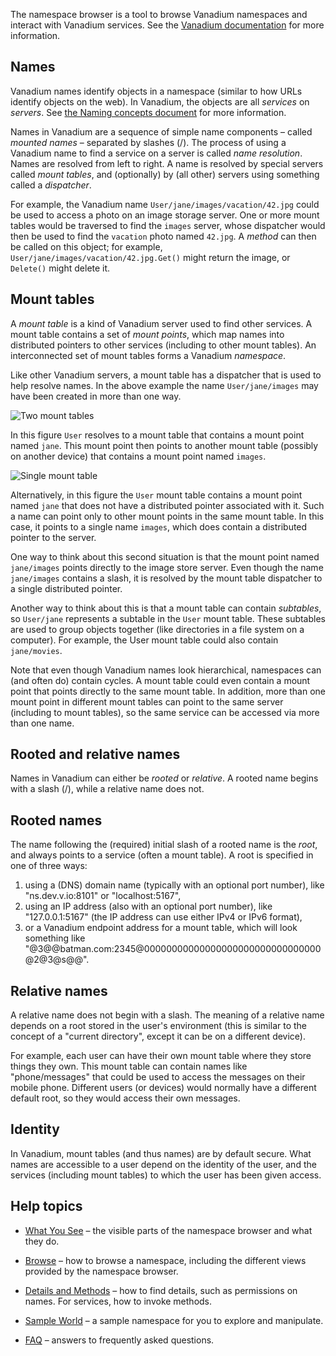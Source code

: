 The namespace browser is a tool to browse Vanadium namespaces
and interact with Vanadium services.
See the [Vanadium documentation](http://v.io) for more information.

Names
-----

Vanadium names identify objects in a namespace (similar to how URLs identify
objects on the web). In Vanadium, the objects are all *services* on *servers*.
See [the Naming concepts document](https://v.io/concepts/naming.html) for more information.

Names in Vanadium are a sequence of simple name components –
called *mounted names* – separated by slashes (/).
The process of using a Vanadium name to find a service on a server is
called *name resolution*. Names are resolved from left to right.
A name is resolved by special servers called *mount tables*,
and (optionally) by (all other) servers using something called a *dispatcher*.

For example, the Vanadium name `User/jane/images/vacation/42.jpg`
could be used to access a photo on an image storage server.
One or more mount tables would be traversed to find the `images` server,
whose dispatcher would then be used to find the `vacation` photo named `42.jpg`.
A *method* can then be called on this object; for example,
`User/jane/images/vacation/42.jpg.Get()` might return the image,
or `Delete()` might delete it.

Mount tables
------------

A *mount table* is a kind of Vanadium server used to find other services.
A mount table contains a set of *mount points*, which map names into distributed
pointers to other services (including to other mount tables).
An interconnected set of mount tables forms a Vanadium *namespace*.

Like other Vanadium servers, a mount table has a dispatcher that is
used to help resolve names. In the above example the name
`User/jane/images` may have been created in more than one way.

![Two mount tables](helpimg/name2.png)

In this figure `User` resolves to a mount table that
contains a mount point named `jane`. This mount point then points
to another mount table (possibly on another device)
that contains a mount point named `images`.

![Single mount table](helpimg/name1.png)

Alternatively, in this figure the `User` mount table contains a mount point named
`jane` that does not have a distributed pointer associated with it.
Such a name can point only to other mount points in the same mount table.
In this case, it points to a single name `images`, which does contain a
distributed pointer to the server.

One way to think about this second situation is that the mount point
named `jane/images` points directly to the image store server.
Even though the name `jane/images` contains a slash, it is resolved
by the mount table dispatcher to a single distributed pointer.

Another way to think about this is that a mount table can contain *subtables*,
so `User/jane` represents a subtable in the `User` mount table. These subtables
are used to group objects together (like directories in a file system on a computer).
For example, the User mount table could also contain `jane/movies`.

Note that even though Vanadium names look hierarchical, namespaces can
(and often do) contain cycles. A mount table could even contain a mount point
that points directly to the same mount table.
In addition, more than one mount point in different mount tables can point to
the same server (including to mount tables), so the same service can be accessed
via more than one name.

Rooted and relative names
-------------------------

Names in Vanadium can either be *rooted* or *relative*.
A rooted name begins with a slash (/), while a relative name does not.

Rooted names
------------

The name following the (required) initial slash of a rooted name is the *root*,
and always points to a service (often a mount table).
A root is specified in one of three ways:
1. using a (DNS) domain name (typically with an optional port number),
like "ns.dev.v.io:8101" or "localhost:5167",
2. using an IP address (also with an optional port number), like "127.0.0.1:5167"
(the IP address can use either IPv4 or IPv6 format),
3. or a Vanadium endpoint address for a mount table, which will look something like
"@3@@batman.com:2345@00000000000000000000000000000000@2@3@s@@".

Relative names
--------------

A relative name does not begin with a slash.
The meaning of a relative name depends on a root stored in the user's environment
(this is similar to the concept of a "current directory", except it can
be on a different device).

For example, each user can have their own mount table where they store things
they own. This mount table can contain names like "phone/messages" that
could be used to access the messages on their mobile phone.
Different users (or devices) would normally have a different default root,
so they would access their own messages.

Identity
--------

In Vanadium, mount tables (and thus names) are by default secure.
What names are accessible to a user depend on the identity of the user, and
the services (including mount tables) to which the user has been given access.

Help topics
-----------

* [What You See](#/help/views) –
the visible parts of the namespace browser and what they do.

* [Browse](#/help/browse) – how to browse a namespace,
including the different views provided by the namespace browser.

* [Details and Methods](#/help/methods) – how to find details, such as
permissions on names. For services, how to invoke methods.

* [Sample World](#/help/sample) – a sample namespace for you to
explore and manipulate.

* [FAQ](#/help/faq) – answers to frequently asked questions.
<p>&nbsp;</p>

